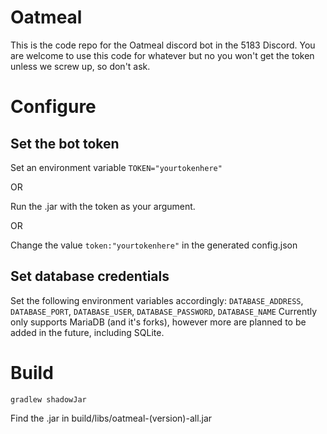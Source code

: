 # Oatmeal

This is the code repo for the Oatmeal discord bot in the 5183 Discord. You are welcome to use this code for whatever but no you won't get the token unless we screw up, so don't ask.

# Configure
## Set the bot token
Set an environment variable `TOKEN="yourtokenhere"`

OR

Run the .jar with the token as your argument.

OR

Change the value 
`token:"yourtokenhere"`
in the generated config.json

## Set database credentials
Set the following environment variables accordingly: `DATABASE_ADDRESS`, `DATABASE_PORT`, `DATABASE_USER`, `DATABASE_PASSWORD`, `DATABASE_NAME`
Currently only supports MariaDB (and it's forks), however more are planned to be added in the future, including SQLite.

# Build
```
gradlew shadowJar
```
Find the .jar in build/libs/oatmeal-(version)-all.jar
